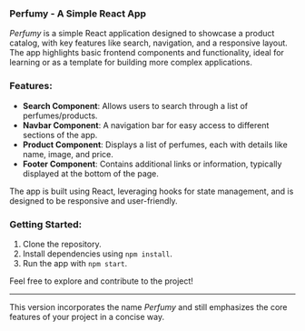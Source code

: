 
### Perfumy - A Simple React App

*Perfumy* is a simple React application designed to showcase a product catalog, with key features like search, navigation, and a responsive layout. The app highlights basic frontend components and functionality, ideal for learning or as a template for building more complex applications.

### Features:
- **Search Component**: Allows users to search through a list of perfumes/products.
- **Navbar Component**: A navigation bar for easy access to different sections of the app.
- **Product Component**: Displays a list of perfumes, each with details like name, image, and price.
- **Footer Component**: Contains additional links or information, typically displayed at the bottom of the page.

The app is built using React, leveraging hooks for state management, and is designed to be responsive and user-friendly.

### Getting Started:
1. Clone the repository.
2. Install dependencies using `npm install`.
3. Run the app with `npm start`.

Feel free to explore and contribute to the project!

---

This version incorporates the name *Perfumy* and still emphasizes the core features of your project in a concise way.
